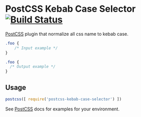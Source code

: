 # PostCSS Kebab Case Selector [![Build Status][ci-img]][ci]

[PostCSS] plugin that normalize all css name to kebab case.

[PostCSS]: https://github.com/postcss/postcss
[ci-img]:  https://travis-ci.org/marocchino/postcss-kebab-case-selector.svg
[ci]:      https://travis-ci.org/marocchino/postcss-kebab-case-selector

```css
.foo {
    /* Input example */
}
```

```css
.foo {
  /* Output example */
}
```

## Usage

```js
postcss([ require('postcss-kebab-case-selector') ])
```

See [PostCSS] docs for examples for your environment.
